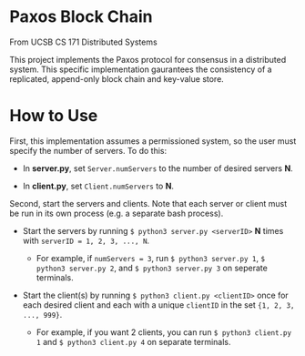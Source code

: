 # Paxos Block Chain

From UCSB CS 171 Distributed Systems

This project implements the Paxos protocol for consensus in a distributed system. This specific implementation gaurantees the consistency of a replicated, append-only block chain and key-value store.


# How to Use

First, this implementation assumes a permissioned system, so the user must specify the number of servers. To do this:

* In **server.py**, set `Server.numServers` to the number of desired servers **N**.

* In **client.py**, set `Client.numServers` to **N**.

Second, start the servers and clients. Note that each server or client must be run in its own process (e.g. a separate bash process).

* Start the servers by running `$ python3 server.py <serverID>` **N** times with `serverID = 1, 2, 3, ..., N`.
    * For example, if `numServers = 3`, run `$ python3 server.py 1`, `$ python3 server.py 2`, and `$ python3 server.py 3` on seperate terminals.

* Start the client(s) by running `$ python3 client.py <clientID>` once for each desired client and each with a unique `clientID` in the set `{1, 2, 3, ..., 999}`.
    * For example, if you want 2 clients, you can run `$ python3 client.py 1` and `$ python3 client.py 4` on separate terminals.
